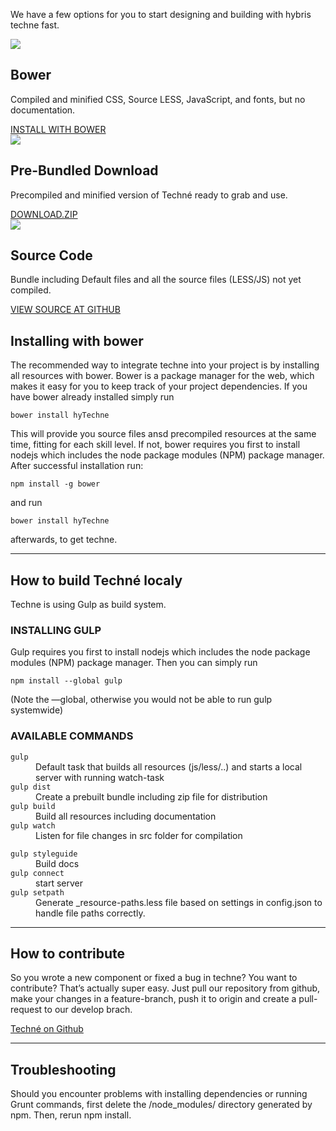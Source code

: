 <div id="visual-system" class="hyGettingStartedPage">
    <div class="container-fluid" >
        <div class="page-header  customFonts">
            <!--<h1 class="">Download &amp; Get Started</h1>-->
            <p class="text-center">We have a few options for you to start designing and building with hybris techne fast.</p>
        </div>
        <div class="row column definitions customFonts downloadOptions">
            <div class="col-xs-12 col-sm-4 text-center">
                <img src="images/techne_Parrot.png"></img>
                <h2 class="dosis-semibold">Bower</h2>
                <p class="dosis-book">Compiled and minified CSS, Source LESS,  JavaScript, and fonts, but no documentation.</p>
                <a class="btn btn-warning dosis-book" href="https://libraries.io/bower/hyTechne">INSTALL WITH BOWER</a>
            </div>
            <div class="col-xs-12 col-sm-4 text-center">
                <img src="images/techne_Zip.png"></img>
                <h2 class="dosis-semibold">Pre-Bundled Download</h2>
                <p class="dosis-book">Precompiled and minified version of Techné ready to grab and use.</p>
                <a class="btn btn-warning dosis-book" href="/public/release-archive">DOWNLOAD.ZIP</a>
            </div>
            <div class="col-xs-12 col-sm-4 text-center">
                <img src="images/techne_Cat.png"></img>
                <h2 class="dosis-semibold">Source Code</h2>
                <p class="dosis-book">Bundle including Default files and all the source files (LESS/JS) not yet compiled.</p>
                <a class="btn btn-warning dosis-book" href="https://github.com/hybris/techne">VIEW SOURCE AT GITHUB</a>
            </div>
        </div>
    </div>
    <div class="hyInstall container-fluid">
        <div id="hyInstallContainer" class="col-xs-12">
            <h2 id="installingBower" class="dosis-semibold">Installing with bower</h2>
            <p>
                The recommended way to integrate techne into your project is by installing all resources with bower. Bower is a package manager for the web, which makes it easy for you to keep track of your project dependencies. If you have bower already installed simply run
            </p>
            <code>bower install hyTechne</code>
            <p>  
                This will provide you source files ansd precompiled resources at the same time, fitting for each skill level.
                If not, bower requires you first to install nodejs which includes the node package modules (NPM) package manager. After successful installation run:
            </p>
            <code>npm install -g bower</code>
            <p>and run</p>
            <code>bower install hyTechne</code> 
            <p>afterwards, to get techne.</p>
        </div>
        <div class="col-xs-12">
            <hr>
        </div>
        <div id="hyInstallContainer" class="col-xs-12">
            <h2 class="dosis-semibold">How to build Techné localy</h2>
            <p>
                Techne is using Gulp as build system. 
            </p>
            <h3>INSTALLING GULP</h3>
            <p>
                Gulp requires you first to install nodejs which includes the node package modules (NPM) package manager. Then you can simply run 
            </p>
            <code>npm install --global gulp</code>
            <p>(Note the —global, otherwise you would not be able to run gulp systemwide)</p>
            <h3>AVAILABLE COMMANDS</h3>
            <div class="row">
                <div class="col-xs-12 col-md-6">
                    <dl>
                        <dt><code>gulp</code></dt>
                        <dd>Default task that builds all resources (js/less/..) and starts a local server with running watch-task</dd>
                        <dt><code>gulp dist</code></dt>
                        <dd>Create a prebuilt bundle including zip file for distribution</dd>
                        <dt><code>gulp build</code></dt>
                        <dd>Build all resources including documentation</dd>
                        <dt><code>gulp watch</code></dt>
                        <dd>Listen for file changes in src folder for compilation</dd>
                    </dl>
                </div>
                <div class="col-xs-12 col-md-6">
                    <dl>
                        <dt><code>gulp styleguide</code></dt>
                        <dd>Build docs</dd>
                        <dt><code>gulp connect</code></dt>
                        <dd>start server</dd>
                        <dt><code>gulp setpath</code></dt>
                        <dd>Generate _resource-paths.less file based on settings in config.json to handle file paths correctly.</dd>
                    </dl>
                </div>
            </div>
        </div>
        <div class="col-xs-12">
            <hr>
        </div>
        <div id="hyInstallContainer" class="col-xs-12">
            <h2 class="dosis-semibold">How to contribute</h2>
            <p>So you wrote a new component or fixed a bug in techne? You want to contribute? That’s actually super easy. Just pull our repository from github, make your changes in a feature-branch, push it to origin and create a pull-request to our develop brach.
            </p>
            <a href="https://github.com/hybris/techne">Techné on Github</a>
        </div>
        <div class="col-xs-12">
            <hr>
        </div>
        <div id="hyInstallContainer" class="col-xs-12">
            <h2 class="dosis-semibold">Troubleshooting</h2>
            <p>Should you encounter problems with installing dependencies or running Grunt commands, first delete the /node_modules/ directory generated by npm. Then, rerun npm install.</p>
        </div>
    </div>
</div>